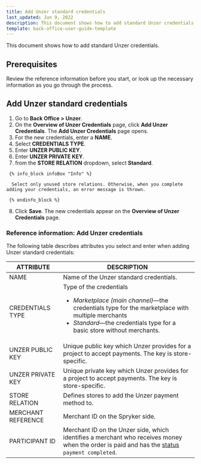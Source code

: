 ```yaml
---
title: Add Unzer standard credentials
last_updated: Jun 9, 2022
description: This document shows how to add standard Unzer credentials
template: back-office-user-guide-template
---
```


This document shows how to add standard Unzer credentials.

## Prerequisites

Review the reference information before you start, or look up the necessary information as you go through the process.

## Add Unzer standard credentials

   1. Go to **Back Office&nbsp;<span aria-label="and then">></span> Unzer**.
   2. On the **Overview of Unzer Credentials** page, click **Add Unzer Credentials**.
      The **Add Unzer Credentials** page opens.
   3. For the new credentials, enter a **NAME**.
   4. Select **CREDENTIALS TYPE**.
   5. Enter **UNZER PUBLIC KEY**.
   6. Enter **UNZER PRIVATE KEY**.
   7. from the **STORE RELATION** dropdown, select **Standard**.

     {% info_block infoBox "Info" %}

      Select only unused store relations. Otherwise, when you complete adding your credentials, an error message is thrown.

     {% endinfo_block %}

   8. Click **Save**. The new credentials appear on the **Overview of Unzer Credentials** page.

### Reference information: Add Unzer credentials

The following table describes attributes you select and enter when adding Unzer standard credentials:

| ATTRIBUTE | DESCRIPTION |
|-|-|
| NAME | Name of the Unzer standard credentials. |
| CREDENTIALS TYPE | Type of the credentials <ul><li>*Marketplace (main channel)*—the credentials type for the marketplace with multiple merchants</li><li>*Standard*—the credentials type for a basic store without merchants. </li></ul> |
| UNZER PUBLIC KEY | Unique public key which Unzer provides for a project to accept payments. The key is store-specific. |
| UNZER PRIVATE KEY | Unique private key which Unzer provides for a project to accept payments. The key is store-specific. |
| STORE RELATION | Defines stores to add the Unzer payment method to. |
| MERCHANT REFERENCE | Merchant ID on the Spryker side. |
| PARTICIPANT ID | Merchant ID on the Unzer side, which identifies a merchant who receives money when the order is paid and has the [status](/docs/scos/user/back-office-user-guides/{{site.version}}/sales/orders/changing-the-state-of-order-items.html#reference-information-changing-the-state-of-order-items) `payment completed`. |
